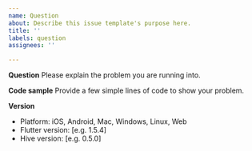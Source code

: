 ```yaml
---
name: Question
about: Describe this issue template's purpose here.
title: ''
labels: question
assignees: ''

---
```


**Question**
Please explain the problem you are running into.

**Code sample**
Provide a few simple lines of code to show your problem.

**Version**
 - Platform: iOS, Android, Mac, Windows, Linux, Web
 - Flutter version: [e.g. 1.5.4]
 - Hive version: [e.g. 0.5.0]
